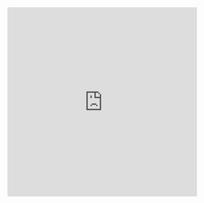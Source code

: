 <embed src="https://github.com/OrderingService/Dashboard/blob/gh-pages/docs/03_investigation.pdf" width="425" height="425">